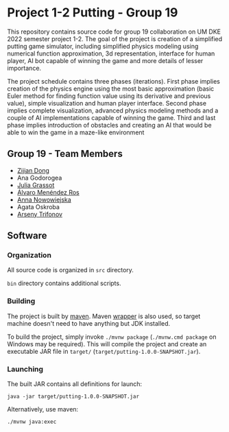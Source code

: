 # Project 1-2 Putting - Group 19

This repository contains source code for group 19 collaboration on UM 
DKE 2022 semester project 1-2. The goal of the project is creation of
a simplified putting game simulator, including simplified physics 
modeling using numerical function approximation, 3d representation, 
interface for human player, AI bot capable of winning the game and 
more details of lesser importance. 

The project schedule contains three phases (iterations). First phase 
implies creation of the physics engine using the most basic 
approximation (basic Euler method for finding function value using its
derivative and previous value), simple visualization and human player
interface. Second phase implies complete visualization, advanced physics 
modeling methods and a couple of AI implementations capable of winning 
the game. Third and last phase implies introduction of obstacles and 
creating an AI that would be able to win the game in a maze-like 
environment

## Group 19 - Team Members

- [Zijian Dong](https://github.com/zijiandongkurt)
- Ana Godorogea
- [Julia Grassot](https://github.com/juliagrst)
- [Álvaro Menéndez Ros](https://github.com/DKeAlvaro)
- [Anna Nowowiejska](https://github.com/annanowo)
- Agata Oskroba
- [Arseny Trifonov](https://github.com/etki)

## Software

### Organization

All source code is organized in `src` directory.

`bin` directory contains additional scripts.

### Building

The project is built by [maven](https://maven.apache.org/). Maven 
[wrapper](https://maven.apache.org/wrapper/) is also used, so target 
machine doesn't need to have anything but JDK installed.

To build the project, simply invoke `./mvnw package` 
(`./mvnw.cmd package` on Windows may be required). This will compile the 
project and create an executable JAR file in `target/` 
(`target/putting-1.0.0-SNAPSHOT.jar`).

### Launching

The built JAR contains all definitions for launch:

```
java -jar target/putting-1.0.0-SNAPSHOT.jar
```

Alternatively, use maven:

```
./mvnw java:exec
```
